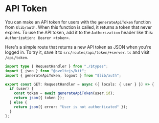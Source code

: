 # API Token

You can make an API token for users with the `generateApiToken` function from `$lib/auth`.
When this function is called, it returns a token that never expires.
To use the API token, add it to the `Authorization` header like this: `Authorization: Bearer <token>`.

Here's a simple route that returns a new API token as JSON when you're logged in.
To try it, save it to `src/routes/api/token/+server.ts` and visit `/api/token`.

```ts
import type { RequestHandler } from "./$types";
import { json } from "@sveltejs/kit";
import { generateApiToken, logout } from "$lib/auth";

export const GET: RequestHandler = async ({ locals: { user } }) => {
  if (user) {
    const token = await generateApiToken(user.id);
    return json({ token });
  } else {
    return json({ error: "User is not authenticated" });
  }
};
```
